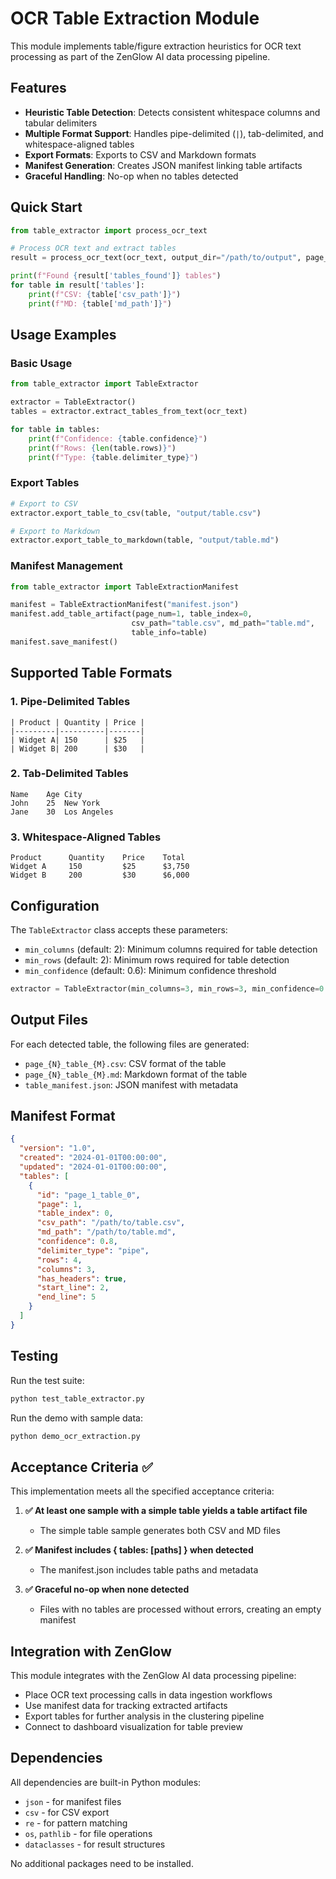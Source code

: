 # OCR Table Extraction Module

This module implements table/figure extraction heuristics for OCR text processing as part of the ZenGlow AI data processing pipeline.

## Features

- **Heuristic Table Detection**: Detects consistent whitespace columns and tabular delimiters
- **Multiple Format Support**: Handles pipe-delimited (`|`), tab-delimited, and whitespace-aligned tables
- **Export Formats**: Exports to CSV and Markdown formats
- **Manifest Generation**: Creates JSON manifest linking table artifacts
- **Graceful Handling**: No-op when no tables detected

## Quick Start

```python
from table_extractor import process_ocr_text

# Process OCR text and extract tables
result = process_ocr_text(ocr_text, output_dir="/path/to/output", page_num=1)

print(f"Found {result['tables_found']} tables")
for table in result['tables']:
    print(f"CSV: {table['csv_path']}")
    print(f"MD: {table['md_path']}")
```

## Usage Examples

### Basic Usage

```python
from table_extractor import TableExtractor

extractor = TableExtractor()
tables = extractor.extract_tables_from_text(ocr_text)

for table in tables:
    print(f"Confidence: {table.confidence}")
    print(f"Rows: {len(table.rows)}")
    print(f"Type: {table.delimiter_type}")
```

### Export Tables

```python
# Export to CSV
extractor.export_table_to_csv(table, "output/table.csv")

# Export to Markdown
extractor.export_table_to_markdown(table, "output/table.md")
```

### Manifest Management

```python
from table_extractor import TableExtractionManifest

manifest = TableExtractionManifest("manifest.json")
manifest.add_table_artifact(page_num=1, table_index=0, 
                           csv_path="table.csv", md_path="table.md", 
                           table_info=table)
manifest.save_manifest()
```

## Supported Table Formats

### 1. Pipe-Delimited Tables

```
| Product | Quantity | Price |
|---------|----------|-------|
| Widget A| 150      | $25   |
| Widget B| 200      | $30   |
```

### 2. Tab-Delimited Tables

```
Name	Age	City
John	25	New York
Jane	30	Los Angeles
```

### 3. Whitespace-Aligned Tables

```
Product      Quantity    Price    Total
Widget A     150         $25      $3,750
Widget B     200         $30      $6,000
```

## Configuration

The `TableExtractor` class accepts these parameters:

- `min_columns` (default: 2): Minimum columns required for table detection
- `min_rows` (default: 2): Minimum rows required for table detection  
- `min_confidence` (default: 0.6): Minimum confidence threshold

```python
extractor = TableExtractor(min_columns=3, min_rows=3, min_confidence=0.7)
```

## Output Files

For each detected table, the following files are generated:

- `page_{N}_table_{M}.csv`: CSV format of the table
- `page_{N}_table_{M}.md`: Markdown format of the table
- `table_manifest.json`: JSON manifest with metadata

## Manifest Format

```json
{
  "version": "1.0",
  "created": "2024-01-01T00:00:00",
  "updated": "2024-01-01T00:00:00",
  "tables": [
    {
      "id": "page_1_table_0",
      "page": 1,
      "table_index": 0,
      "csv_path": "/path/to/table.csv",
      "md_path": "/path/to/table.md",
      "confidence": 0.8,
      "delimiter_type": "pipe",
      "rows": 4,
      "columns": 3,
      "has_headers": true,
      "start_line": 2,
      "end_line": 5
    }
  ]
}
```

## Testing

Run the test suite:

```bash
python test_table_extractor.py
```

Run the demo with sample data:

```bash
python demo_ocr_extraction.py
```

## Acceptance Criteria ✅

This implementation meets all the specified acceptance criteria:

1. **✅ At least one sample with a simple table yields a table artifact file**
   - The simple table sample generates both CSV and MD files

2. **✅ Manifest includes { tables: [paths] } when detected**
   - The manifest.json includes table paths and metadata

3. **✅ Graceful no-op when none detected**
   - Files with no tables are processed without errors, creating an empty manifest

## Integration with ZenGlow

This module integrates with the ZenGlow AI data processing pipeline:

- Place OCR text processing calls in data ingestion workflows
- Use manifest data for tracking extracted artifacts
- Export tables for further analysis in the clustering pipeline
- Connect to dashboard visualization for table preview

## Dependencies

All dependencies are built-in Python modules:
- `json` - for manifest files
- `csv` - for CSV export
- `re` - for pattern matching
- `os`, `pathlib` - for file operations
- `dataclasses` - for result structures

No additional packages need to be installed.